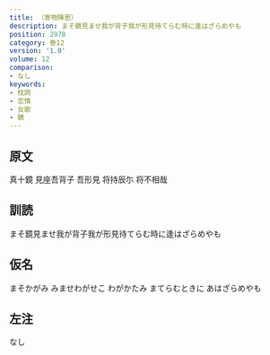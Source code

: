 ```yaml
---
title: （寄物陳思）
description: まそ鏡見ませ我が背子我が形見待てらむ時に逢はざらめやも
position: 2978
category: 巻12
version: '1.0'
volume: 12
comparison:
- なし
keywords:
- 枕詞
- 恋情
- 女歌
- 鏡
---
```


## 原文

真十鏡 見座吾背子 吾形見 将持辰尓 将不相哉

## 訓読

まそ鏡見ませ我が背子我が形見待てらむ時に逢はざらめやも

## 仮名

まそかがみ みませわがせこ わがかたみ まてらむときに あはざらめやも

## 左注

なし
